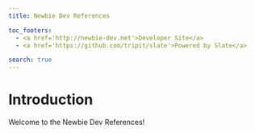 ```yaml
---
title: Newbie Dev References

toc_footers:
  - <a href='http://newbie-dev.net'>Developer Site</a>
  - <a href='https://github.com/tripit/slate'>Powered by Slate</a>

search: true
---
```


# Introduction

Welcome to the Newbie Dev References!

